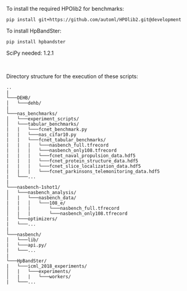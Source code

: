 To install the required HPOlib2 for benchmarks:

`pip install git+https://github.com/automl/HPOlib2.git@development`


To install HpBandSter:

`pip install hpbandster`


SciPy needed: 1.2.1


<br/>

Directory structure for the execution of these scripts:
```
..    
|
└───DEHB/   
│   └───dehb/
|
└───nas_benchmarks/
│   └───experiment_scripts/
│   └───tabular_benchmarks/
|   |   └───fcnet_benchmark.py
|   |   └───nas_cifar10.py
|   |   └───fcnet_tabular_benchmarks/
|   |   |   └───nasbench_full.tfrecord
|   |   |   └───nasbench_only108.tfrecord
|   |   |   └───fcnet_naval_propulsion_data.hdf5
|   |   |   └───fcnet_protein_structure_data.hdf5
|   |   |   └───fcnet_slice_localization_data.hdf5
|   |   |   └───fcnet_parkinsons_telemonitoring_data.hdf5
|   └───...
|
└───nasbench-1shot1/
│   └───nasbench_analysis/
│   |   └───nasbench_data/   
|   |   │   └───108_e/
│   |   |       └───nasbench_full.tfrecord
│   |   |       └───nasbench_only108.tfrecord
|   └───optimizers/
|   └───...
|
└───nasbench/
│   └───lib/
|   └───api.py/
|   └───...
|
└───HpBandSter/   
|   └───icml_2018_experiments/
│   |   └───experiments/
│   |   |   └───workers/
|   └───...
```
